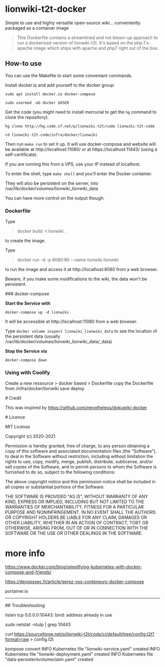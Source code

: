 




# lionwiki-t2t-docker
Simple to use and highly versatile open-source wiki... conveniently packaged as a container image

> This Dockerfile contains a streamlined and not blown-up approach to run a dockerized version of lionwiki-t2t. 
> It's based on the php:7.x-apache image which ships with apache and php7 right out of the box.

## How-to use

You can use the Makefile to start some conveniant commands.

Install docker.io and add yourself to the docker group:

`sudo apt install docker.io docker-compose`

`sudo usermod -aG docker $USER`



Get the code (you might need to install mercurial to get the `hg` command to clone the repository):


`hg clone http://hg.code.sf.net/p/lionwiki-t2t/code lionwiki-t2t-code`

`cd lionwiki-t2t-code/infra/docker/lionwiki`


Then run `make run` to set it up. It will use docker-compose and website will be available at http://localhost:11080/ or at https://localhost:11443/ (using a self-certificate). 


If you are running this from a VPS, use your IP instead of localhost.


To enter the shell, type `make shell` and you'll enter the Docker container.

They will also be persistent on the server, into /var/lib/docker/volumes/lionwiki_lionwiki_data



You can have more control on the output though:


### Dockerfile

Type 

> docker build -t lionwiki .

to create the image.

Type 

> docker run -d -p 8080:80 --name lionwiki  lionwiki

to run the image and access it at http://localhost:8080 from a web browser.

Beware, if you make some modifications to the wiki, the data won't be persistent.


### docker-compose


**Start the Service with**

`docker-compose up -d lionwiki`

It will be accessible at http://localhost:11080 from a web browser.

Type `docker volume inspect lionwiki_lionwiki_data` to see the location of the persistent data (usually /var/lib/docker/volumes/lionwiki_lionwiki_data/_data)

**Stop the Service via**

`docker-compose down`


### Using with Coolify

Create a new ressource > docker based > Dockerfile
copy the Dockerfile from /infra/docker/lionwiki
save
deploy


# Credit

This was inspired by https://github.com/nevotheless/dokuwiki-docker


# Licence

MIT License

Copyright (c) 2020-2021 

Permission is hereby granted, free of charge, to any person obtaining a copy
of this software and associated documentation files (the "Software"), to deal
in the Software without restriction, including without limitation the rights
to use, copy, modify, merge, publish, distribute, sublicense, and/or sell
copies of the Software, and to permit persons to whom the Software is
furnished to do so, subject to the following conditions:

The above copyright notice and this permission notice shall be included in all
copies or substantial portions of the Software.

THE SOFTWARE IS PROVIDED "AS IS", WITHOUT WARRANTY OF ANY KIND, EXPRESS OR
IMPLIED, INCLUDING BUT NOT LIMITED TO THE WARRANTIES OF MERCHANTABILITY,
FITNESS FOR A PARTICULAR PURPOSE AND NONINFRINGEMENT. IN NO EVENT SHALL THE
AUTHORS OR COPYRIGHT HOLDERS BE LIABLE FOR ANY CLAIM, DAMAGES OR OTHER
LIABILITY, WHETHER IN AN ACTION OF CONTRACT, TORT OR OTHERWISE, ARISING FROM,
OUT OF OR IN CONNECTION WITH THE SOFTWARE OR THE USE OR OTHER DEALINGS IN THE
SOFTWARE.


# more info

https://www.docker.com/blog/simplifying-kubernetes-with-docker-compose-and-friends/

https://devopssec.fr/article/gerez-vos-conteneurs-docker-compose

portainer.io

--------------

## Troubleshooting

listen tcp 0.0.0.0:10443: bind: address already in use

sudo netstat -ntulp | grep 10443


curl https://sourceforge.net/p/lionwiki-t2t/code/ci/default/tree/config.t2t?format=raw > config.t2t 




kompose convert
INFO Kubernetes file "lionwiki-service.yaml" created 
INFO Kubernetes file "lionwiki-deployment.yaml" created 
INFO Kubernetes file "data-persistentvolumeclaim.yaml" created 
